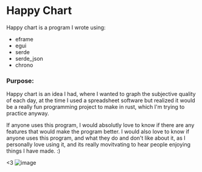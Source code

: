 # Happy Chart
Happy chart is a program I wrote using:
- eframe
- egui
- serde
- serde_json
- chrono

### Purpose:
Happy chart is an idea I had, where I wanted to graph the subjective quality of each day, at the time I used a spreadsheet software but realized it would be a really fun programming project to make in rust, which I'm trying to practice anyway.

If anyone uses this program, I would absolutly love to know if there are any features that would make the program better. 
I would also love to know if anyone uses this program, and what they do and don't like about it, as I personally love using it, and its really movitvating to hear people enjoying things I have made. :)

<3
![image](https://imgur.com/a/4Mh6JxY)
